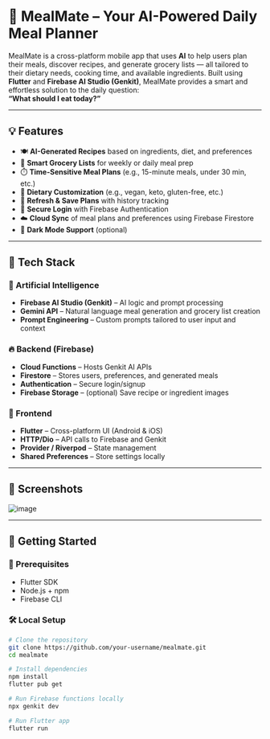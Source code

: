 # 🥗 MealMate – Your AI-Powered Daily Meal Planner

MealMate is a cross-platform mobile app that uses **AI** to help users plan their meals, discover recipes, and generate grocery lists — all tailored to their dietary needs, cooking time, and available ingredients. Built using **Flutter** and **Firebase AI Studio (Genkit)**, MealMate provides a smart and effortless solution to the daily question:  
**“What should I eat today?”**

---

## 💡 Features

- 🍽️ **AI-Generated Recipes** based on ingredients, diet, and preferences  
- 🛒 **Smart Grocery Lists** for weekly or daily meal prep  
- ⏱️ **Time-Sensitive Meal Plans** (e.g., 15-minute meals, under 30 min, etc.)  
- 🥦 **Dietary Customization** (e.g., vegan, keto, gluten-free, etc.)  
- 🔁 **Refresh & Save Plans** with history tracking  
- 🔐 **Secure Login** with Firebase Authentication  
- ☁️ **Cloud Sync** of meal plans and preferences using Firebase Firestore  
- 🌙 **Dark Mode Support** (optional)

---

## 🧱 Tech Stack

### 💬 Artificial Intelligence
- **Firebase AI Studio (Genkit)** – AI logic and prompt processing
- **Gemini API** – Natural language meal generation and grocery list creation
- **Prompt Engineering** – Custom prompts tailored to user input and context

### 🔥 Backend (Firebase)
- **Cloud Functions** – Hosts Genkit AI APIs
- **Firestore** – Stores users, preferences, and generated meals
- **Authentication** – Secure login/signup
- **Firebase Storage** – (optional) Save recipe or ingredient images

### 📱 Frontend
- **Flutter** – Cross-platform UI (Android & iOS)
- **HTTP/Dio** – API calls to Firebase and Genkit
- **Provider / Riverpod** – State management
- **Shared Preferences** – Store settings locally

---

## 📸 Screenshots
![image](https://github.com/user-attachments/assets/7eb8e0bf-a94c-4b72-b525-c399ac98d5be)



---

## 🚀 Getting Started

### 🔧 Prerequisites
- Flutter SDK
- Node.js + npm
- Firebase CLI

### 🛠️ Local Setup

```bash
# Clone the repository
git clone https://github.com/your-username/mealmate.git
cd mealmate

# Install dependencies
npm install
flutter pub get

# Run Firebase functions locally
npx genkit dev

# Run Flutter app
flutter run
